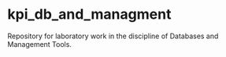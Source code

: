 # kpi_db_and_managment
Repository for laboratory work in the discipline of Databases and Management Tools.
